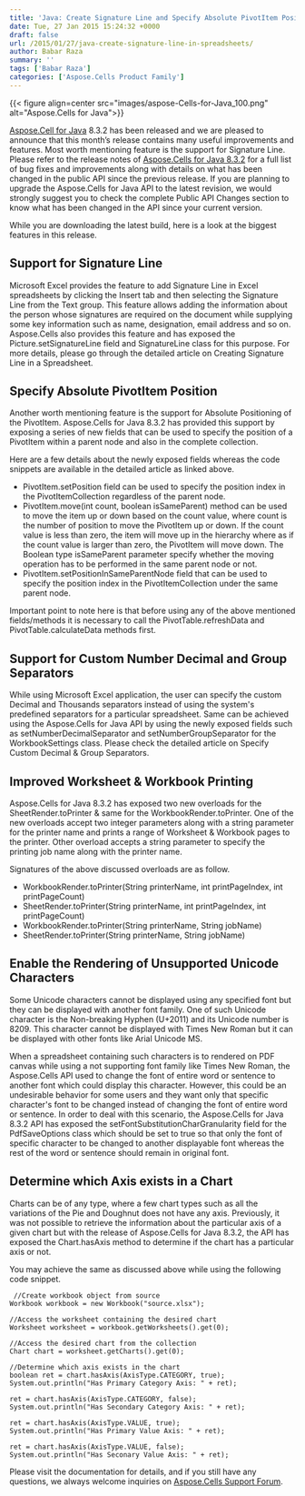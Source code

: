 ```yaml
---
title: 'Java: Create Signature Line and Specify Absolute PivotItem Position in Excel Files'
date: Tue, 27 Jan 2015 15:24:32 +0000
draft: false
url: /2015/01/27/java-create-signature-line-in-spreadsheets/
author: Babar Raza
summary: ''
tags: ['Babar Raza']
categories: ['Aspose.Cells Product Family']
---
```




{{< figure align=center src="images/aspose-Cells-for-Java_100.png" alt="Aspose.Cells for Java">}}


[Aspose.Cell for Java][1] 8.3.2 has been released and we are pleased to announce that this month’s release contains many useful improvements and features. Most worth mentioning feature is the support for Signature Line. Please refer to the release notes of [Aspose.Cells for Java 8.3.2][2] for a full list of bug fixes and improvements along with details on what has been changed in the public API since the previous release. If you are planning to upgrade the Aspose.Cells for Java API to the latest revision, we would strongly suggest you to check the complete Public API Changes section to know what has been changed in the API since your current version.

While you are downloading the latest build, here is a look at the biggest features in this release.

## Support for Signature Line

Microsoft Excel provides the feature to add Signature Line in Excel spreadsheets by clicking the Insert tab and then selecting the Signature Line from the Text group. This feature allows adding the information about the person whose signatures are required on the document while supplying some key information such as name, designation, email address and so on. Aspose.Cells also provides this feature and has exposed the Picture.setSignatureLine field and SignatureLine class for this purpose. For more details, please go through the detailed article on Creating Signature Line in a Spreadsheet.

## Specify Absolute PivotItem Position

Another worth mentioning feature is the support for Absolute Positioning of the PivotItem. Aspose.Cells for Java 8.3.2 has provided this support by exposing a series of new fields that can be used to specify the position of a PivotItem within a parent node and also in the complete collection.

Here are a few details about the newly exposed fields whereas the code snippets are available in the detailed article as linked above.

*   PivotItem.setPosition field can be used to specify the position index in the PivotItemCollection regardless of the parent node.
*   PivotItem.move(int count, boolean isSameParent) method can be used to move the item up or down based on the count value, where count is the number of position to move the PivotItem up or down. If the count value is less than zero, the item will move up in the hierarchy where as if the count value is larger than zero, the PivotItem will move down. The Boolean type isSameParent parameter specify whether the moving operation has to be performed in the same parent node or not.
*   PivotItem.setPositionInSameParentNode field that can be used to specify the position index in the PivotItemCollection under the same parent node.

Important point to note here is that before using any of the above mentioned fields/methods it is necessary to call the PivotTable.refreshData and PivotTable.calculateData methods first.

## Support for Custom Number Decimal and Group Separators

While using Microsoft Excel application, the user can specify the custom Decimal and Thousands separators instead of using the system's predefined separators for a particular spreadsheet. Same can be achieved using the Aspose.Cells for Java API by using the newly exposed fields such as setNumberDecimalSeparator and setNumberGroupSeparator for the WorkbookSettings class. Please check the detailed article on Specify Custom Decimal & Group Separators.

## Improved Worksheet & Workbook Printing

Aspose.Cells for Java 8.3.2 has exposed two new overloads for the SheetRender.toPrinter & same for the WorkbookRender.toPrinter. One of the new overloads accept two integer parameters along with a string parameter for the printer name and prints a range of Worksheet & Workbook pages to the printer. Other overload accepts a string parameter to specify the printing job name along with the printer name.

Signatures of the above discussed overloads are as follow.

*   WorkbookRender.toPrinter(String printerName, int printPageIndex, int printPageCount)
*   SheetRender.toPrinter(String printerName, int printPageIndex, int printPageCount)
*   WorkbookRender.toPrinter(String printerName, String jobName)
*   SheetRender.toPrinter(String printerName, String jobName)

## Enable the Rendering of Unsupported Unicode Characters

Some Unicode characters cannot be displayed using any specified font but they can be displayed with another font family. One of such Unicode character is the Non-breaking Hyphen (U+2011) and its Unicode number is 8209. This character cannot be displayed with Times New Roman but it can be displayed with other fonts like Arial Unicode MS.

When a spreadsheet containing such characters is to rendered on PDF canvas while using a not supporting font family like Times New Roman, the Aspose.Cells API used to change the font of entire word or sentence to another font which could display this character. However, this could be an undesirable behavior for some users and they want only that specific character's font to be changed instead of changing the font of entire word or sentence. In order to deal with this scenario, the Aspose.Cells for Java 8.3.2 API has exposed the setFontSubstitutionCharGranularity field for the PdfSaveOptions class which should be set to true so that only the font of specific character to be changed to another displayable font whereas the rest of the word or sentence should remain in original font.

## Determine which Axis exists in a Chart

Charts can be of any type, where a few chart types such as all the variations of the Pie and Doughnut does not have any axis. Previously, it was not possible to retrieve the information about the particular axis of a given chart but with the release of Aspose.Cells for Java 8.3.2, the API has exposed the Chart.hasAxis method to determine if the chart has a particular axis or not.

You may achieve the same as discussed above while using the following code snippet.

```
 //Create workbook object from source
Workbook workbook = new Workbook("source.xlsx");

//Access the worksheet containing the desired chart
Worksheet worksheet = workbook.getWorksheets().get(0);

//Access the desired chart from the collection
Chart chart = worksheet.getCharts().get(0);

//Determine which axis exists in the chart
boolean ret = chart.hasAxis(AxisType.CATEGORY, true);
System.out.println("Has Primary Category Axis: " + ret);

ret = chart.hasAxis(AxisType.CATEGORY, false);
System.out.println("Has Secondary Category Axis: " + ret);

ret = chart.hasAxis(AxisType.VALUE, true);
System.out.println("Has Primary Value Axis: " + ret);

ret = chart.hasAxis(AxisType.VALUE, false);
System.out.println("Has Seconary Value Axis: " + ret); 
```

Please visit the documentation for details, and if you still have any questions, we always welcome inquiries on [Aspose.Cells Support Forum][3].




[1]: https://products.aspose.com/cells/java
[2]: https://downloads.aspose.com/cells/java
[3]: https://forum.aspose.com/




